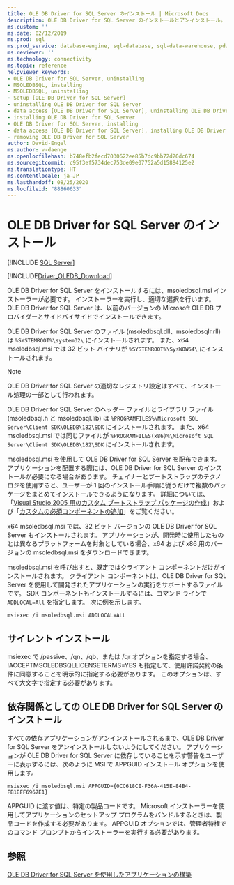 ```yaml
---
title: OLE DB Driver for SQL Server のインストール | Microsoft Docs
description: OLE DB Driver for SQL Server のインストールとアンインストール。 OLE DB Driver for SQL Server をインストールするには、msoledbsql.msi インストーラーが必要です。
ms.custom: ''
ms.date: 02/12/2019
ms.prod: sql
ms.prod_service: database-engine, sql-database, sql-data-warehouse, pdw
ms.reviewer: ''
ms.technology: connectivity
ms.topic: reference
helpviewer_keywords:
- OLE DB Driver for SQL Server, uninstalling
- MSOLEDBSQL, installing
- MSOLEDBSQL, uninstalling
- Setup [OLE DB Driver for SQL Server]
- uninstalling OLE DB Driver for SQL Server
- data access [OLE DB Driver for SQL Server], uninstalling OLE DB Driver for SQL Server
- installing OLE DB Driver for SQL Server
- OLE DB Driver for SQL Server, installing
- data access [OLE DB Driver for SQL Server], installing OLE DB Driver for SQL Server
- removing OLE DB Driver for SQL Server
author: David-Engel
ms.author: v-daenge
ms.openlocfilehash: b748efb2fecd7030622ee85b7dc9bb72d20dc674
ms.sourcegitcommit: c95f3ef5734dec753de09e07752a5d15884125e2
ms.translationtype: HT
ms.contentlocale: ja-JP
ms.lasthandoff: 08/25/2020
ms.locfileid: "88860633"
---
```

# <a name="installing-ole-db-driver-for-sql-server"></a>OLE DB Driver for SQL Server のインストール
[!INCLUDE [SQL Server](../../../includes/applies-to-version/sql-asdb-asdbmi-asa-pdw.md)]

[!INCLUDE[Driver_OLEDB_Download](../../../includes/driver_oledb_download.md)]

OLE DB Driver for SQL Server をインストールするには、msoledbsql.msi インストーラーが必要です。
インストーラーを実行し、適切な選択を行います。 OLE DB Driver for SQL Server は、以前のバージョンの Microsoft OLE DB プロバイダーとサイドバイサイドでインストールできます。

OLE DB Driver for SQL Server のファイル (msoledbsql.dll、msoledbsqlr.rll) は `%SYSTEMROOT%\system32\` にインストールされます。 また、x64 msoledbsql.msi では 32 ビット バイナリが `%SYSTEMROOT%\SysWOW64\` にインストールされます。

> [!NOTE]  
> OLE DB Driver for SQL Server の適切なレジストリ設定はすべて、インストール処理の一部として行われます。  

OLE DB Driver for SQL Server のヘッダー ファイルとライブラリ ファイル (msoledbsql.h と msoledbsql.lib) は `%PROGRAMFILES%\Microsoft SQL Server\Client SDK\OLEDB\182\SDK` にインストールされます。 また、x64 msoledbsql.msi では同じファイルが `%PROGRAMFILES(x86)%\Microsoft SQL Server\Client SDK\OLEDB\182\SDK` にインストールされます。  

msoledbsql.msi を使用して OLE DB Driver for SQL Server を配布できます。 アプリケーションを配置する際には、OLE DB Driver for SQL Server のインストールが必要になる場合があります。 チェイナーとブートストラップのテクノロジを使用すると、ユーザーが 1 回のインストール手順に従うだけで複数のパッケージをまとめてインストールできるようになります。 詳細については、「[Visual Studio 2005 用のカスタム ブートストラップ パッケージの作成](https://go.microsoft.com/fwlink/?LinkId=115667)」および「[カスタムの必須コンポーネントの追加](https://go.microsoft.com/fwlink/?LinkId=115668)」をご覧ください。  
  
x64 msoledbsql.msi では、32 ビット バージョンの OLE DB Driver for SQL Server もインストールされます。 アプリケーションが、開発時に使用したものとは異なるプラットフォームを対象としている場合、x64 および x86 用のバージョンの msoledbsql.msi をダウンロードできます。

msoledbsql.msi を呼び出すと、既定ではクライアント コンポーネントだけがインストールされます。 クライアント コンポーネントは、OLE DB Driver for SQL Server を使用して開発されたアプリケーションの実行をサポートするファイルです。 SDK コンポーネントもインストールするには、コマンド ラインで `ADDLOCAL=All` を指定します。 次に例を示します。  

`msiexec /i msoledbsql.msi ADDLOCAL=ALL`  

## <a name="silent-install"></a>サイレント インストール  
 msiexec で /passive、/qn、/qb、または /qr オプションを指定する場合、IACCEPTMSOLEDBSQLLICENSETERMS=YES も指定して、使用許諾契約の条件に同意することを明示的に指定する必要があります。 このオプションは、すべて大文字で指定する必要があります。  

## <a name="installing-ole-db-driver-for-sql-server-as-a-dependency"></a>依存関係としての OLE DB Driver for SQL Server のインストール  
すべての依存アプリケーションがアンインストールされるまで、OLE DB Driver for SQL Server をアンインストールしないようにしてください。 アプリケーションが OLE DB Driver for SQL Server に依存していることを示す警告をユーザーに表示するには、次のように MSI で APPGUID インストール オプションを使用します。  

 `msiexec /i msoledbsql.msi APPGUID={0CC618CE-F36A-415E-84B4-FB1BFF6967E1}`  

APPGUID に渡す値は、特定の製品コードです。 Microsoft インストーラーを使用してアプリケーションのセットアップ プログラムをバンドルするときは、製品コードを作成する必要があります。
APPGUID オプションでは、管理者特権でのコマンド プロンプトからインストーラーを実行する必要があります。

## <a name="see-also"></a>参照  
 [OLE DB Driver for SQL Server を使用したアプリケーションの構築](../../oledb/applications/building-applications-with-oledb-driver-for-sql-server.md)   
